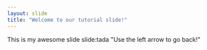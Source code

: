 ```yaml
---
layout: slide
title: "Welcome to our tutorial slide!"
---
```

This is my awesome slide slide:tada
"Use the left arrow to go back!"
